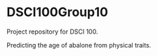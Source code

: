 # DSCI100Group10
Project repository for DSCI 100.

Predicting the age of abalone from physical traits.
